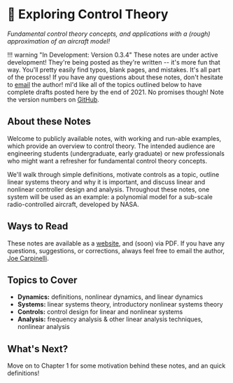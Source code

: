 # 🎢 Exploring Control Theory
_Fundamental control theory concepts, and applications with a (rough) approximation of an aircraft model!_

!!! warning "In Development: Version 0.3.4"
    These notes are under active development! They're being posted as they're written -- it's more fun that way.
    You'll pretty easily find typos, blank pages, and mistakes. It's all part of the process!
    If you have any questions about these notes, don't hesitate to [email](mailto:jdcarpinelli@gmail.com)
    the author! mI'd like all of the topics outlined below to have complete drafts posted here by the end of 2021. 
    No promises though! Note the version numbers on [GitHub](https://github.com/cadojo/exploring-control-theory).

## About these Notes
Welcome to publicly available notes, with working and run-able examples, which 
provide an overview to control theory. The intended audience are engineering students 
(undergraduate, early graduate) or new professionals who might want a refresher 
for fundamental control theory concepts. 

We'll walk through simple definitions, motivate controls as a topic, 
outline linear systems theory and why it is important, and 
discuss linear and nonlinear controller design and analysis. 
Throughout these notes, one system will be used as an example: a polynomial 
model for a sub-scale radio-controlled aircraft, developed by NASA. 

## Ways to Read
These notes are available as a [website](https://notes.jcarpinelli.dev/controls/stable), and (soon) via PDF. 
If you have any questions, suggestions, or corrections, always feel free to email the author, [Joe Carpinelli](mailto:jdcarpinelli@gmail.com).

## Topics to Cover
* __Dynamics:__ definitions, nonlinear dynamics, and linear dynamics
* __Systems:__ linear systems theory, introductory nonlinear systems theory
* __Controls:__ control design for linear and nonlinear systems
* __Analysis:__ frequency analysis & other linear analysis techniques, nonlinear analysis

## What's Next?
Move on to Chapter 1 for some motivation behind these notes, and an quick definitions!
